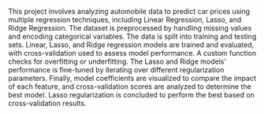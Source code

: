 This project involves analyzing automobile data to predict car prices using multiple regression techniques, including Linear Regression, Lasso, and Ridge Regression. The dataset is preprocessed by handling missing values and encoding categorical variables. The data is split into training and testing sets. Linear, Lasso, and Ridge regression models are trained and evaluated, with cross-validation used to assess model performance. A custom function checks for overfitting or underfitting. The Lasso and Ridge models' performance is fine-tuned by iterating over different regularization parameters. Finally, model coefficients are visualized to compare the impact of each feature, and cross-validation scores are analyzed to determine the best model. Lasso regularization is concluded to perform the best based on cross-validation results.
